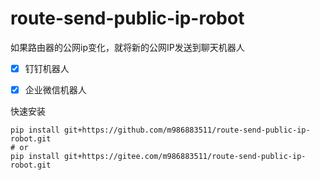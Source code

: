 # route-send-public-ip-robot
如果路由器的公网ip变化，就将新的公网IP发送到聊天机器人

- [x] 钉钉机器人
- [x] 企业微信机器人


快速安装
```shell
pip install git+https://github.com/m986883511/route-send-public-ip-robot.git
# or
pip install git+https://gitee.com/m986883511/route-send-public-ip-robot.git
```